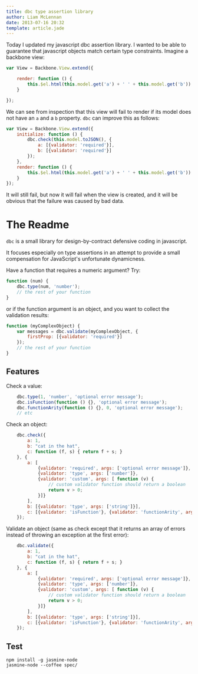 ```yaml
---
title: dbc type assertion library
author: Liam McLennan
date: 2013-07-16 20:32
template: article.jade
---
```


Today I updated my javascript dbc assertion library. I wanted to be able to guarantee that javascript objects match certain type constraints. Imagine a backbone view:

```javascript
var View = Backbone.View.extend({

    render: function () {
        this.$el.html(this.model.get('a') + ' ' + this.model.get('b'));
    }

});
```

We can see from inspection that this view will fail to render if its model does not have an `a` and a `b` property. `dbc` can improve this as follows:

```javascript
var View = Backbone.View.extend({
    initialize: function () {
        dbc.check(this.model.toJSON(), {
            a: [{validator: 'required'}],
            b: [{validator: 'required'}]
        });
    },
    render: function () {
        this.$el.html(this.model.get('a') + ' ' + this.model.get('b'));
    }
});
```

It will still fail, but now it will fail when the view is created, and it will be obvious that the failure was caused by bad data. 

The Readme
==========

`dbc` is a small library for design-by-contract defensive coding in javascript. 

It focuses especially on type assertions in an attempt to provide a small compensation for JavaScript's unfortunate dynamicness.

Have a function that requires a numeric argument? Try:

```javascript
function (num) {
    dbc.type(num, 'number');
    // the rest of your function
}
```

or if the function argument is an object, and you want to collect the validation results:

```javascript
function (myComplexObject) {
    var messages = dbc.validate(myComplexObject, {
        firstProp: [{validator: 'required'}]
    });
    // the rest of your function
}
```        

Features
--------

Check a value:

```javascript
    dbc.type(1, 'number', 'optional error message');
    dbc.isFunction(function () {}, 'optional error message');
    dbc.functionArity(function () {}, 0, 'optional error message');
    // etc
```

Check an object:

```javascript
    dbc.check({
        a: 1,
        b: "cat in the hat",
        c: function (f, s) { return f + s; }
    }, {
        a: [
            {validator: 'required', args: ['optional error message']}, 
            {validator: 'type', args: ['number']}, 
            {validator: 'custom', args: [ function (v) { 
                // custom validator function should return a boolean
                return v > 0; 
            }]}
        ],
        b: [{validator: 'type', args: ['string']}],
        c: [{validator: 'isFunction'}, {validator: 'functionArity', args: [2, {message: 'This is a more advanced error object', field: 'c'}]}]
    });
```

Validate an object (same as check except that it returns an array of errors instead of throwing an exception at the first error):

```javascript
    dbc.validate({
        a: 1,
        b: "cat in the hat",
        c: function (f, s) { return f + s; }
    }, {
        a: [
            {validator: 'required', args: ['optional error message']}, 
            {validator: 'type', args: ['number']}, 
            {validator: 'custom', args: [ function (v) { 
                // custom validator function should return a boolean
                return v > 0; 
            }]}
        ],
        b: [{validator: 'type', args: ['string']}],
        c: [{validator: 'isFunction'}, {validator: 'functionArity', args: [2, {message: 'This is a more advanced error object', field: 'c'}]}]
    });
```

Test
----

    npm install -g jasmine-node
    jasmine-node --coffee spec/
